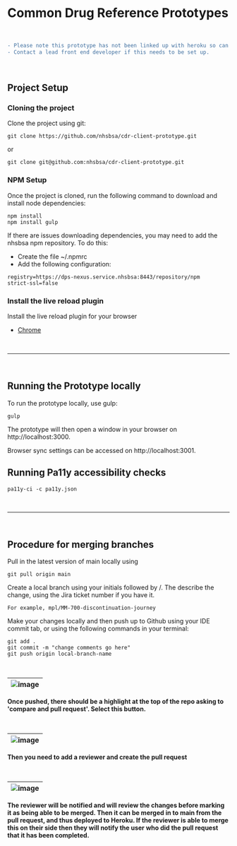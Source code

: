# Common Drug Reference Prototypes

&ensp;
```diff
- Please note this prototype has not been linked up with heroku so can only be viewed on a local machine.
- Contact a lead front end developer if this needs to be set up.
```
&ensp;
## Project Setup
### Cloning the project
Clone the project using git:
```shell
git clone https://github.com/nhsbsa/cdr-client-prototype.git
```
or
```shell
git clone git@github.com:nhsbsa/cdr-client-prototype.git
```
### NPM Setup
Once the project is cloned, run the following command to download and install node dependencies:
```shell
npm install
npm install gulp
```
If there are issues downloading dependencies, you may need to add the nhsbsa npm repository.
To do this:
- Create the file ~/.npmrc
- Add the following configuration:
```shell
registry=https://dps-nexus.service.nhsbsa:8443/repository/npm
strict-ssl=false
```

### Install the live reload plugin
Install the live reload plugin for your browser
* [Chrome](https://chrome.google.com/webstore/detail/livereload/jnihajbhpnppcggbcgedagnkighmdlei/related)

&ensp;
***
&ensp;
## Running the Prototype locally
To run the prototype locally, use gulp:


```shell
gulp
```

The prototype will then open a window in your browser on http://localhost:3000.

Browser sync settings can be accessed on http://localhost:3001.

## Running Pa11y accessibility checks
 
```shell
pa11y-ci -c pa11y.json
```
&ensp;
***
&ensp;
## Procedure for merging branches
Pull in the latest version of main locally using 

```git pull origin main```

Create a local branch using your initials followed by /. The describe the change, using the Jira ticket number if you have it.

```For example, mpl/MM-700-discontinuation-journey```

Make your changes locally and then push up to Github using your IDE commit tab, or using the following commands in your terminal:

```
git add .
git commit -m "change comments go here"
git push origin local-branch-name
```
&ensp;

| ![image](https://user-images.githubusercontent.com/111366792/206462599-1694bc16-e187-4f2b-b970-9c68f31aa2ce.png) |
|-|
<strong>Once pushed, there should be a highlight at the top of the repo asking to 'compare and pull request'. Select this button.</strong>
<p>&nbsp;</p>

| ![image](https://user-images.githubusercontent.com/111366792/206463076-ce8b10d2-cdc1-4d77-b1a3-71f7b58158cf.png) |
|-|
<strong>Then you need to add a reviewer and create the pull request<strong>
<p>&nbsp;</p>

| ![image](https://user-images.githubusercontent.com/111366792/206469532-0151b98e-40c1-4d11-b7c2-6a4dee1d3f82.png) |
|-|
<strong>The reviewer will be notified and will review the changes before marking it as being able to be merged. Then it can be merged in to main from the pull request, and thus deployed to Heroku. If the reviewer is able to merge this on their side then they will notify the user who did the pull request that it has been completed. <strong>
<p>&nbsp;</p>


